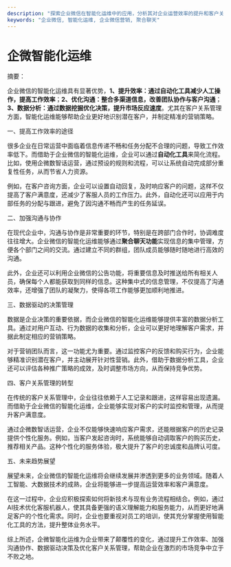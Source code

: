 ```yaml
---
description: "探索企业微信在智能化运维中的应用，分析其对企业运营效率的提升和客户关系管理的影响。"
keywords: "企业微信, 智能化运维, 企业微信营销, 聚合聊天"
---
```

# 企微智能化运维

摘要：

企业微信的智能化运维具有显著优势，**1、提升效率：通过自动化工具减少人工操作，提高工作效率**；**2、优化沟通：整合多渠道信息，改善团队协作与客户沟通**；**3、数据分析：通过数据挖掘优化决策，提升市场反应速度**。尤其在客户关系管理方面，智能化运维能够帮助企业更好地识别潜在客户，并制定精准的营销策略。

一、提高工作效率的途径

很多企业在日常运营中面临着信息传递不畅和任务分配不合理的问题，导致工作效率低下。而借助于企业微信的智能化运维，企业可以通过**自动化工具**来简化流程。比如，使用企微数智话运营，通过预设的规则和流程，可以让系统自动完成部分重复性任务，从而节省人力资源。

例如，在客户咨询方面，企业可以设置自动回复，及时响应客户的问题，这样不仅提高了客户满意度，还减少了客服人员的工作压力。此外，自动化还可以应用于内部任务的分配与跟进，避免了因沟通不畅而产生的任务延误。

二、加强沟通与协作

在现代企业中，沟通与协作是非常重要的环节，特别是在跨部门合作时，协调难度往往增大。企业微信的智能化运维能够通过**聚合聊天功能**实现信息的集中管理，方便各个部门之间的交流。通过建立不同的群组，团队成员能够随时随地进行高效的沟通。

此外，企业还可以利用企业微信的公告功能，将重要信息及时推送给所有相关人员，确保每个人都能获取到同样的信息。这种集中式的信息管理，不仅提高了沟通效率，还增强了团队的凝聚力，使得各项工作能够更加顺利地推进。

三、数据驱动的决策管理

数据是企业决策的重要依据，而企业微信的智能化运维能够提供丰富的数据分析工具。通过对用户互动、行为数据的收集和分析，企业可以更好地理解客户需求，并据此制定相应的营销策略。

对于营销团队而言，这一功能尤为重要。通过监控客户的反馈和购买行为，企业能够精准识别潜在客户，并主动展开针对性营销。此外，借助于数据分析工具，企业还可以评估各种推广策略的成效，及时调整市场方向，从而保持竞争优势。

四、客户关系管理的转型

在传统的客户关系管理中，企业往往依赖于人工记录和跟进，这样容易出现遗漏。而借助于企业微信的智能化运维，企业能够实现对客户的实时监控和管理，从而提升客户满意度。

通过企微数智话运营，企业不仅能够快速响应客户需求，还能根据客户的历史记录提供个性化服务。例如，当客户发起咨询时，系统能够自动调取客户的购买历史，推荐相关产品。这种个性化的服务体验，极大提升了客户的忠诚度和品牌认可度。

五、未来趋势展望

展望未来，企业微信的智能化运维将会继续发展并渗透到更多的业务领域。随着人工智能、大数据技术的成熟，企业将能够进一步提高运营效率和客户满意度。

在这一过程中，企业应积极探索如何将新技术与现有业务流程相结合。例如，通过AI技术优化客服机器人，使其具备更强的语义理解能力和服务能力，从而更好地满足客户的个性化需求。同时，企业也要重视对员工的培训，使其充分掌握使用智能化工具的方法，提升整体业务水平。

综上所述，企微智能化运维为企业带来了颠覆性的变化，通过提升工作效率、加强沟通协作、数据驱动决策及优化客户关系管理，帮助企业在激烈的市场竞争中立于不败之地。
